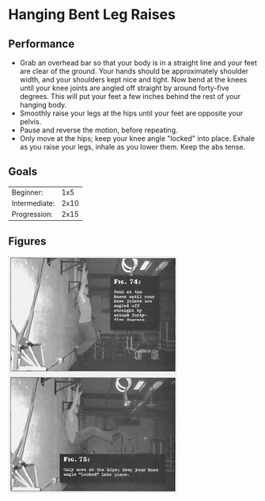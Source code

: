 # Hanging Bent Leg Raises

## Performance

- Grab an overhead bar so that your body is in a straight line and your feet are clear of the ground. Your hands should be approximately shoulder width, and your shoulders kept nice and tight. Now bend at the knees until your knee joints are angled off straight by around forty-five degrees. This will put your feet a few inches behind the rest of your hanging body.
- Smoothly raise your legs at the hips until your feet are opposite your pelvis.
- Pause and reverse the motion, before repeating.
- Only move at the hips; keep your knee angle "locked" into place. Exhale as you raise your legs, inhale as you lower them. Keep the abs tense.

## Goals

| | |
|---|---|
|Beginner: | 1x5 |
|Intermediate: | 2x10 |
|Progression: | 2x15 |

## Figures

![](../images/04_leg_raises/HangingBentLegRaises.jpg)
